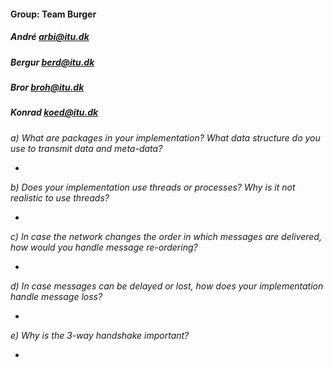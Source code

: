 #### Group: Team Burger
##### André arbi@itu.dk
##### Bergur berd@itu.dk
##### Bror broh@itu.dk
##### Konrad koed@itu.dk

*a) What are packages in your implementation? What data structure do you use to transmit data and meta-data?*

- 



*b) Does your implementation use threads or processes? Why is it not realistic to use threads?*

-

*c) In case the network changes the order in which messages are delivered, how would you handle message re-ordering?*

-

*d) In case messages can be delayed or lost, how does your implementation handle message loss?*

-

*e) Why is the 3-way handshake important?*

-
